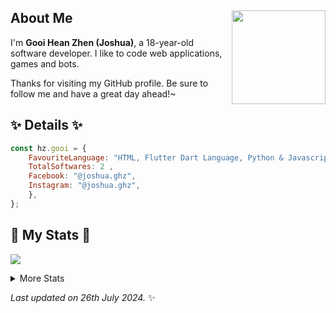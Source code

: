 ## About Me <img align="right" src="https://avatars.githubusercontent.com/u/99566927?v=4" width="150" />
I'm **Gooi Hean Zhen (Joshua)**, a 18-year-old software developer. I like to code web applications, games and bots. 
  
Thanks for visiting my GitHub profile. Be sure to follow me and have a great day ahead!~
  
<h2 align="left"> ✨ Details ✨</h2>

```js
const hz.gooi = {
    FavouriteLanguage: "HTML, Flutter Dart Language, Python & Javascript",
    TotalSoftwares: 2 ,
    Facebook: "@joshua.ghz",
    Instagram: "@joshua.ghz",
    },
};
```
  
<h2 align="left"> 🚀 My Stats 🚀</h2>
<p align="left">
<img src="https://github-readme-streak-stats.herokuapp.com/?user=GoomyForLife&theme=tokyonight">
</p>
<details>
  <summary>
      More Stats
  </summary>
  <p align="left">
    <img src="https://github-profile-trophy.vercel.app/?username=GoomyForLife&theme=dracula">
    <img src="https://github-readme-stats.vercel.app/api?username=GoomyForLife&theme=tokyonight">
  </p>
</details>
  
<i>Last updated on 26th July 2024.</i> ✨
